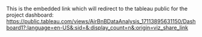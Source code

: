 This is the embedded link which will redirect to the tableau public for the project dashboard: https://public.tableau.com/views/AirBnBDataAnalysis_17113895631150/Dashboard1?:language=en-US&:sid=&:display_count=n&:origin=viz_share_link
